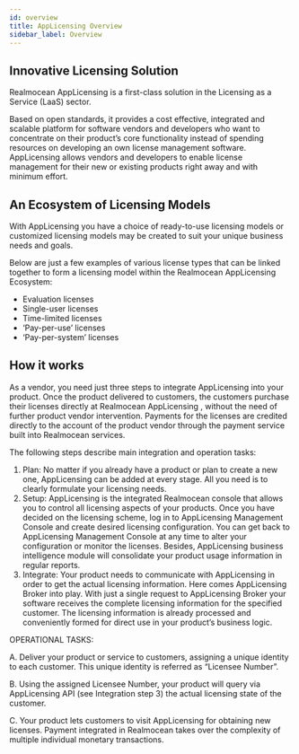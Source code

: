 ```yaml
---
id: overview
title: AppLicensing Overview
sidebar_label: Overview
---
```


## Innovative Licensing Solution

Realmocean AppLicensing is a first-class solution in the Licensing as a Service (LaaS) sector.

Based on open standards, it provides a cost effective, integrated and scalable platform for software vendors and developers who want to concentrate on their product’s core functionality instead of spending resources on developing an own license management software.
AppLicensing allows vendors and developers to enable license management for their new or existing products right away and with minimum effort.

## An Ecosystem of Licensing Models

With AppLicensing you have a choice of ready-to-use licensing models or customized licensing models may be created to suit your unique business needs and goals.

Below are just a few examples of various license types that can be linked together to form a licensing model within the Realmocean AppLicensing Ecosystem:

- Evaluation licenses
- Single-user licenses
- Time-limited licenses
- ‘Pay-per-use’ licenses
- ‘Pay-per-system’ licenses

## How it works

As a vendor, you need just three steps to integrate AppLicensing into your product. Once the product delivered to customers, the customers purchase their licenses directly at Realmocean AppLicensing , without the need of further product vendor intervention. Payments for the licenses are credited directly to the account of the product vendor through the payment service built into Realmocean services.

The following steps describe main integration and operation tasks:

1.  Plan: No matter if you already have a product or plan to create a new one, AppLicensing can be added at every stage. All you need is to clearly formulate your licensing needs.
2.  Setup: AppLicensing  is the integrated Realmocean console  that allows you to control all licensing aspects of your products. Once you have decided on the licensing scheme, log in to AppLicensing Management Console and create desired licensing configuration. You can get back to AppLicensing Management Console at any time to alter your configuration or monitor the licenses. Besides, AppLicensing business intelligence module will consolidate your product usage information in regular reports.
3.  Integrate: Your product needs to communicate with AppLicensing in order to get the actual licensing information. Here comes AppLicensing Broker into play. With just a single request to AppLicensing Broker your software receives the complete licensing information for the specified customer. The licensing information is already processed and conveniently formed for direct use in your product’s business logic.

OPERATIONAL TASKS:

A. Deliver your product or service to customers, assigning a unique identity to each customer. This unique identity is referred as “Licensee Number”.

B. Using the assigned Licensee Number, your product will query via AppLicensing API (see Integration step 3) the actual licensing state of the customer.

C. Your product lets customers to visit AppLicensing for obtaining new licenses. Payment integrated in Realmocean takes over the complexity of multiple individual monetary transactions.